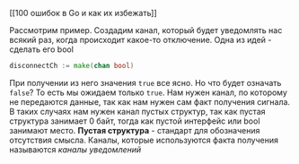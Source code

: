 [[100 ошибок в Go и как их избежать]]

Рассмотрим пример. Создадим канал, который будет уведомлять нас всякий раз, когда происходит какое-то отключение. Одна из идей - сделать его bool
```go
disconnectCh := make(chan bool)
```
При получении из него значения `true` все ясно. Но что будет означать `false`? То есть мы ожидаем только `true`.  Нам нужен канал, по которому не передаются данные, так как нам нужен сам факт получения сигнала. В таких случаях нам нужен канал пустых структур, так как пустая структура занимает 0 байт, тогда как пустой интерфейс или bool занимают место.
**Пустая структура** - стандарт для обозначения отсутствия смысла.
Каналы, которые используются факта получения называются *каналы уведомлений*
